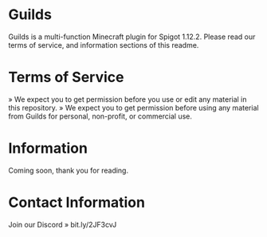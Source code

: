 # Guilds
Guilds is a multi-function Minecraft plugin for Spigot 1.12.2.
Please read our terms of service, and information sections of this readme.
# Terms of Service
» We expect you to get permission before you use or edit any material in this repository.
» We expect you to get permission before using any material from Guilds for personal, non-profit, or commercial use.
# Information
Coming soon, thank you for reading.
# Contact Information
Join our Discord 
» bit.ly/2JF3cvJ 
